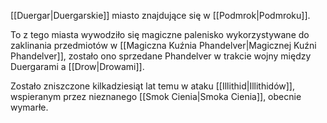 [[Duergar|Duergarskie]] miasto znajdujące się w [[Podmrok|Podmroku]].

To z tego miasta wywodziło się magiczne palenisko wykorzystywane do zaklinania przedmiotów w [[Magiczna Kuźnia Phandelver|Magicznej Kuźni Phandelver]], zostało ono sprzedane Phandelver w trakcie wojny między Duergarami a [[Drow|Drowami]].

Zostało zniszczone kilkadziesiąt lat temu w ataku [[Illithid|Illithidów]], wspieranym przez nieznanego [[Smok Cienia|Smoka Cienia]], obecnie wymarłe.